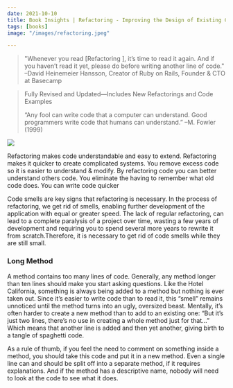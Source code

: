 ```yaml
---
date: 2021-10-10
title: Book Insights | Refactoring - Improving the Design of Existing Code - Code Smells
tags: [books]
image: "/images/refactoring.jpeg"

---
```

> "Whenever you read [Refactoring ], it’s time to read it again. And if you haven’t read it yet, please do before writing another line of code."
> –David Heinemeier Hansson, Creator of Ruby on Rails, Founder & CTO at Basecamp


> Fully Revised and Updated―Includes New Refactorings and Code Examples
> 
> “Any fool can write code that a computer can understand. Good programmers write code that humans can understand.”
> –M. Fowler (1999)

![](/images/refactoring.jpeg)

Refactoring makes code understandable and easy to extend. Refactoring makes it quicker to create complicated systems. You remove excess code so it is easier to understand & modify. By refactoring code you can better understand others code. You eliminate the having to remember what old code does. You can write code quicker

Code smells are key signs that refactoring is necessary. In theprocess of refactoring, we get rid of smells, enabling furtherdevelopment of the application with equal or greater speed. The lack of regular refactoring, can lead to a complete paralysisof a project over time, wasting a few years of developmentand requiring you to spend several more years to rewriteit from scratch.Therefore, it is necessary to get rid of code smells while they are still small.

### Long Method

A method contains too many lines of code. Generally, any method longer than ten lines should make you start asking questions. Like the Hotel California, something is always being added to a method but nothing is ever taken out. Since it’s easier to write code than to read it, this “smell” remains unnoticed until the method turns into an ugly, oversized beast. Mentally, it’s often harder to create a new method than to add to an existing one: “But it’s just two lines, there’s no use in creating a whole method just for that...” Which means that another line is added and then yet another, giving birth to a tangle of spaghetti code.

As a rule of thumb, if you feel the need to comment on something inside a method, you should take this code and put it in a new method. Even a single line can and should be split off into a separate method, if it requires explanations. And if the method has a descriptive name, nobody will need to look at the code to see what it does.

